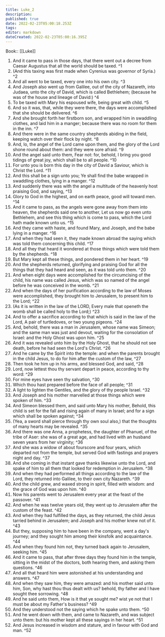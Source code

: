 ```yaml
---
title: Luke_2
description: 
published: true
date: 2022-02-23T05:00:18.253Z
tags: 
editor: markdown
dateCreated: 2022-02-23T05:00:16.395Z
---
```


 Book:: [[Luke]]
 1. And it came to pass in those days, that there went out a decree from Caesar Augustus that all the world should be taxed. ^1
 2. (And this taxing was first made when Cyrenius was governor of Syria.) ^2
 3. And all went to be taxed, every one into his own city. ^3
 4. And Joseph also went up from Galilee, out of the city of Nazareth, into Judaea, unto the city of David, which is called Bethlehem; (because he was of the house and lineage of David:) ^4
 5. To be taxed with Mary his espoused wife, being great with child. ^5
 6. And so it was, that, while they were there, the days were accomplished that she should be delivered. ^6
 7. And she brought forth her firstborn son, and wrapped him in swaddling clothes, and laid him in a manger; because there was no room for them in the inn. ^7
 8. And there were in the same country shepherds abiding in the field, keeping watch over their flock by night. ^8
 9. And, lo, the angel of the Lord came upon them, and the glory of the Lord shone round about them: and they were sore afraid. ^9
 10. And the angel said unto them, Fear not: for, behold, I bring you good tidings of great joy, which shall be to all people. ^10
 11. For unto you is born this day in the city of David a Saviour, which is Christ the Lord. ^11
 12. And this shall be a sign unto you; Ye shall find the babe wrapped in swaddling clothes, lying in a manger. ^12
 13. And suddenly there was with the angel a multitude of the heavenly host praising God, and saying, ^13
 14. Glory to God in the highest, and on earth peace, good will toward men. ^14
 15. And it came to pass, as the angels were gone away from them into heaven, the shepherds said one to another, Let us now go even unto Bethlehem, and see this thing which is come to pass, which the Lord hath made known unto us. ^15
 16. And they came with haste, and found Mary, and Joseph, and the babe lying in a manger. ^16
 17. And when they had seen it, they made known abroad the saying which was told them concerning this child. ^17
 18. And all they that heard it wondered at those things which were told them by the shepherds. ^18
 19. But Mary kept all these things, and pondered them in her heart. ^19
 20. And the shepherds returned, glorifying and praising God for all the things that they had heard and seen, as it was told unto them. ^20
 21. And when eight days were accomplished for the circumcising of the child, his name was called Jesus, which was so named of the angel before he was conceived in the womb. ^21
 22. And when the days of her purification according to the law of Moses were accomplished, they brought him to Jerusalem, to present him to the Lord; ^22
 23. (As it is written in the law of the LORD, Every male that openeth the womb shall be called holy to the Lord;) ^23
 24. And to offer a sacrifice according to that which is said in the law of the Lord, A pair of turtledoves, or two young pigeons. ^24
 25. And, behold, there was a man in Jerusalem, whose name was Simeon; and the same man was just and devout, waiting for the consolation of Israel: and the Holy Ghost was upon him. ^25
 26. And it was revealed unto him by the Holy Ghost, that he should not see death, before he had seen the Lord's Christ. ^26
 27. And he came by the Spirit into the temple: and when the parents brought in the child Jesus, to do for him after the custom of the law, ^27
 28. Then took he him up in his arms, and blessed God, and said, ^28
 29. Lord, now lettest thou thy servant depart in peace, according to thy word: ^29
 30. For mine eyes have seen thy salvation, ^30
 31. Which thou hast prepared before the face of all people; ^31
 32. A light to lighten the Gentiles, and the glory of thy people Israel. ^32
 33. And Joseph and his mother marvelled at those things which were spoken of him. ^33
 34. And Simeon blessed them, and said unto Mary his mother, Behold, this child is set for the fall and rising again of many in Israel; and for a sign which shall be spoken against; ^34
 35. (Yea, a sword shall pierce through thy own soul also,) that the thoughts of many hearts may be revealed. ^35
 36. And there was one Anna, a prophetess, the daughter of Phanuel, of the tribe of Aser: she was of a great age, and had lived with an husband seven years from her virginity; ^36
 37. And she was a widow of about fourscore and four years, which departed not from the temple, but served God with fastings and prayers night and day. ^37
 38. And she coming in that instant gave thanks likewise unto the Lord, and spake of him to all them that looked for redemption in Jerusalem. ^38
 39. And when they had performed all things according to the law of the Lord, they returned into Galilee, to their own city Nazareth. ^39
 40. And the child grew, and waxed strong in spirit, filled with wisdom: and the grace of God was upon him. ^40
 41. Now his parents went to Jerusalem every year at the feast of the passover. ^41
 42. And when he was twelve years old, they went up to Jerusalem after the custom of the feast. ^42
 43. And when they had fulfilled the days, as they returned, the child Jesus tarried behind in Jerusalem; and Joseph and his mother knew not of it. ^43
 44. But they, supposing him to have been in the company, went a day's journey; and they sought him among their kinsfolk and acquaintance. ^44
 45. And when they found him not, they turned back again to Jerusalem, seeking him. ^45
 46. And it came to pass, that after three days they found him in the temple, sitting in the midst of the doctors, both hearing them, and asking them questions. ^46
 47. And all that heard him were astonished at his understanding and answers. ^47
 48. And when they saw him, they were amazed: and his mother said unto him, Son, why hast thou thus dealt with us? behold, thy father and I have sought thee sorrowing. ^48
 49. And he said unto them, How is it that ye sought me? wist ye not that I must be about my Father's business? ^49
 50. And they understood not the saying which he spake unto them. ^50
 51. And he went down with them, and came to Nazareth, and was subject unto them: but his mother kept all these sayings in her heart. ^51
 52. And Jesus increased in wisdom and stature, and in favour with God and man. ^52
